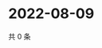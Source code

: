 # 2022-08-09

共 0 条

<!-- BEGIN WEIBO -->
<!-- 最后更新时间 Tue Aug 09 2022 03:00:49 GMT+0800 (China Standard Time) -->

<!-- END WEIBO -->
